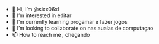 - 👋 Hi, I’m @sixx06xl
- 👀 I’m interested in  editar
- 🌱 I’m currently learning  progamar e fazer jogos
- 💞️ I’m looking to collaborate on  nas aualas de computaçao 
- 📫 How to reach me , chegando
<!---
sixx06xl/sixx06xl is a ✨ special ✨ repository because its `README.md` (this file) appears on your GitHub profile.
You can click the Preview link to take a look at your changes.
--->
